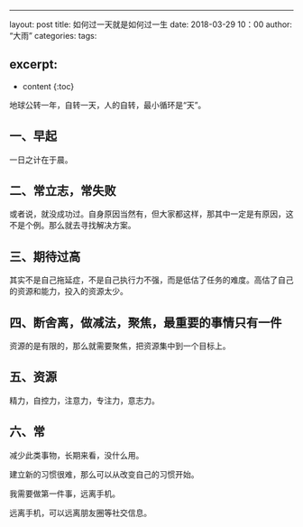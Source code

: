 ---
layout: post
title:  如何过一天就是如何过一生
date:   2018-03-29 10：00
author:     “大雨”
categories: 
tags: 
## excerpt:
* content
{:toc}

地球公转一年，自转一天，人的自转，最小循环是“天”。

## 一、早起

一日之计在于晨。

## 二、常立志，常失败

或者说，就没成功过。自身原因当然有，但大家都这样，那其中一定是有原因，这不是个例。那么就去寻找解决方案。

## 三、期待过高

其实不是自己拖延症，不是自己执行力不强，而是低估了任务的难度。高估了自己的资源和能力，投入的资源太少。

## 四、断舍离，做减法，聚焦，最重要的事情只有一件

资源的是有限的，那么就需要聚焦，把资源集中到一个目标上。

## 五、资源

精力，自控力，注意力，专注力，意志力。

## 六、常

减少此类事物，长期来看，没什么用。

建立新的习惯很难，那么可以从改变自己的习惯开始。

我需要做第一件事，远离手机。

远离手机，可以远离朋友圈等社交信息。
